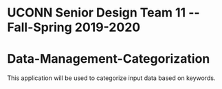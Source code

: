 # UCONN Senior Design Team 11 -- Fall-Spring 2019-2020
# Data-Management-Categorization

This application will be used to categorize input data based on keywords.
